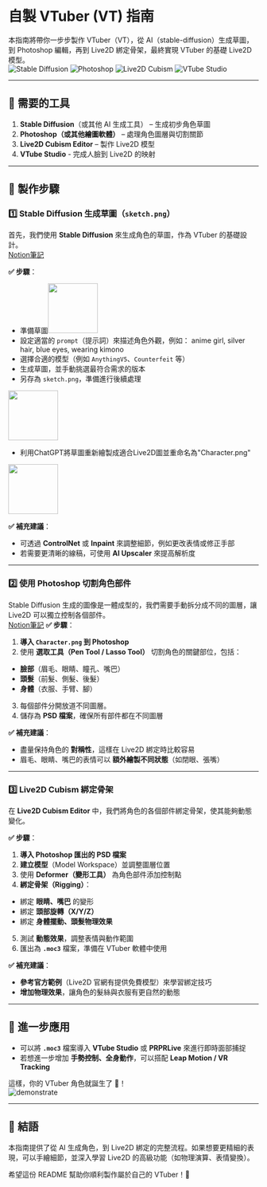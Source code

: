 # 自製 VTuber (VT) 指南  

本指南將帶你一步步製作 VTuber（VT），從 AI（stable-diffusion）生成草圖，到 Photoshop 編輯，再到 Live2D 綁定骨架，最終實現 VTuber 的基礎 Live2D 模型。  
<img src="https://img.shields.io/badge/Stable_Diffusion-%23FF6600.svg?logo=stable-diffusion&logoColor=white" alt="Stable Diffusion">
<img src="https://img.shields.io/badge/Photoshop-%2300C8FF.svg?logo=adobe-photoshop&logoColor=white" alt="Photoshop">
<img src="https://img.shields.io/badge/Live2D_Cubism-%2300C300.svg?logo=live2d&logoColor=white" alt="Live2D Cubism">
<img src="https://img.shields.io/badge/VTube_Studio-%230080C0.svg?logo=vtube-studio&logoColor=white" alt="VTube Studio">

---

## 🔧 需要的工具  
1. **Stable Diffusion**（或其他 AI 生成工具） – 生成初步角色草圖  
2. **Photoshop（或其他繪圖軟體）** – 處理角色圖層與切割關節  
3. **Live2D Cubism Editor** – 製作 Live2D 模型  
4. **VTube Studio** - 完成人臉到 Live2D 的映射
---

## 🚀 製作步驟  

### 1️⃣ Stable Diffusion 生成草圖（`sketch.png`）  
首先，我們使用 **Stable Diffusion** 來生成角色的草圖，作為 VTuber 的基礎設計。  
[Notion筆記](https://www.notion.so/Stable-Diffusion-a190f738f4e14d838700ec5a85351084#1b34a9fbc49680c7a610e8e3506f6b1e)

**✅ 步驟**：  
- 準備草圖<img src="https://github.com/user-attachments/assets/19b80ea4-7883-43cd-836e-94425af078b2" width="100">
- 設定適當的 `prompt`（提示詞）來描述角色外觀，例如：  anime girl, silver hair, blue eyes, wearing kimono
- 選擇合適的模型（例如 `AnythingV5`、`Counterfeit` 等）  
- 生成草圖，並手動挑選最符合需求的版本  
- 另存為 `sketch.png`，準備進行後續處理  
<img src="https://github.com/user-attachments/assets/35033cc8-1c57-45ef-84db-f5ffbd3ab434" width="100">

- 利用ChatGPT將草圖重新繪製成適合Live2D圖並重命名為"Character.png"
<img src="https://github.com/user-attachments/assets/1b2a0d1b-8dde-4e7c-b62d-111b09da2673" width="100">



**✅ 補充建議**：  
- 可透過 **ControlNet** 或 **Inpaint** 來調整細節，例如更改表情或修正手部  
- 若需要更清晰的線稿，可使用 **AI Upscaler** 來提高解析度  

---

### 2️⃣ 使用 Photoshop 切割角色部件  
Stable Diffusion 生成的圖像是一體成型的，我們需要手動拆分成不同的圖層，讓 Live2D 可以獨立控制各個部件。  
[Notion筆記](https://dark-starfish-f58.notion.site/Photoshop-1c54a9fbc49680d18ec8f66a4882d10e?pvs=4)
**✅ 步驟**：  
1. **導入 `Character.png` 到 Photoshop**  
2. 使用 **選取工具（Pen Tool / Lasso Tool）** 切割角色的關鍵部位，包括：  
 - **臉部**（眉毛、眼睛、瞳孔、嘴巴）  
 - **頭髮**（前髮、側髮、後髮）  
 - **身體**（衣服、手臂、腳）  
3. 每個部件分開放道不同圖層。
4. 儲存為 **PSD 檔案**，確保所有部件都在不同圖層  

**✅ 補充建議**：  
- 盡量保持角色的 **對稱性**，這樣在 Live2D 綁定時比較容易  
- 眉毛、眼睛、嘴巴的表情可以 **額外繪製不同狀態**（如閉眼、張嘴）  

---

### 3️⃣ Live2D Cubism 綁定骨架  
在 **Live2D Cubism Editor** 中，我們將角色的各個部件綁定骨架，使其能夠動態變化。  

**✅ 步驟**：  
1. **導入 Photoshop 匯出的 PSD 檔案**  
2. **建立模型**（Model Workspace）並調整圖層位置  
3. 使用 **Deformer（變形工具）** 為角色部件添加控制點  
4. **綁定骨架（Rigging）**：  
 - 綁定 **眼睛、嘴巴** 的變形  
 - 綁定 **頭部旋轉（X/Y/Z）**  
 - 綁定 **身體擺動、頭髮物理效果**  
5. 測試 **動態效果**，調整表情與動作範圍  
6. 匯出為 **`.moc3`** 檔案，準備在 VTuber 軟體中使用  

**✅ 補充建議**：  
- **參考官方範例**（Live2D 官網有提供免費模型）來學習綁定技巧  
- **增加物理效果**，讓角色的髮絲與衣服有更自然的動態  

---

## 🎥 進一步應用  
- 可以將 **`.moc3`** 檔案導入 **VTube Studio** 或 **PRPRLive** 來進行即時面部捕捉  
- 若想進一步增加 **手勢控制、全身動作**，可以搭配 **Leap Motion / VR Tracking**  

這樣，你的 VTuber 角色就誕生了 🎉！  
![demonstrate](https://github.com/user-attachments/assets/c34bc729-9644-462d-af6d-8d29c007e775)

---

## 📌 結語  
本指南提供了從 AI 生成角色，到 Live2D 綁定的完整流程。如果想要更精細的表現，可以手繪細節，並深入學習 Live2D 的高級功能（如物理演算、表情變換）。  

希望這份 README 幫助你順利製作屬於自己的 VTuber！🚀

